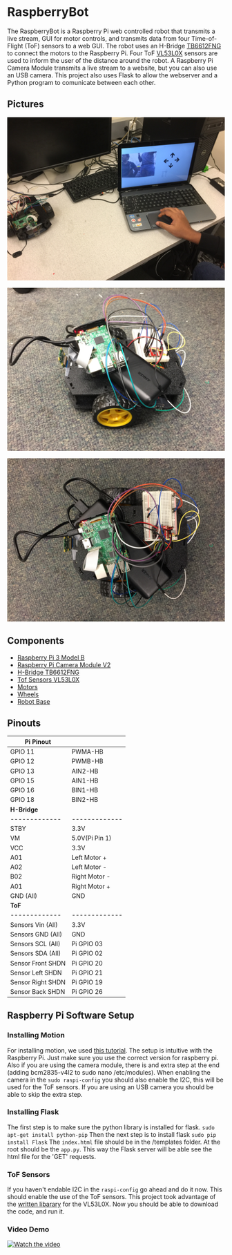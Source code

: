 # RaspberryBot
The RaspberryBot is a Raspberry Pi web controlled robot that transmits a live stream, GUI for motor controls, and transmits data from four Time-of-Flight (ToF) sensors to a web GUI. The robot uses an H-Bridge [TB6612FNG](https://www.sparkfun.com/products/9457) to connect the motors to the Raspberry Pi. Four ToF [VL53L0X](https://www.adafruit.com/product/3317) sensors are used to inform the user of the distance around the robot. A Raspberry Pi Camera Module transmits a live stream to a website, but you can also use an USB camera. This project also uses Flask to allow the webserver and a Python program to comunicate between each other. 
## Pictures
![](Robot_Web.JPG)

![](Side.JPG)

![](Top.JPG)
## Components
- [Raspberry Pi 3 Model B](https://www.raspberrypi.org/products/raspberry-pi-3-model-b/)
- [Raspberry Pi Camera Module V2](https://www.raspberrypi.org/products/camera-module-v2/)
- [H-Bridge TB6612FNG](https://www.sparkfun.com/products/9457)
- [Tof Sensors VL53L0X](https://www.adafruit.com/product/3317) 
- [Motors](https://www.sparkfun.com/products/13302)
- [Wheels](https://www.sparkfun.com/products/13259)
- [Robot Base](https://www.sparkfun.com/products/13301)

## Pinouts

| **Pi Pinout**  |          |
| ------------- | ------------- |
| GPIO 11  | PWMA-HB  |
| GPIO 12  | PWMB-HB  |
| GPIO 13  | AIN2-HB  |
| GPIO 15  | AIN1-HB  |
| GPIO 16  | BIN1-HB  |
| GPIO 18  | BIN2-HB  |
| **H-Bridge**  |               |
| ------------- | ------------- |
| STBY          | 3.3V |
| VM           | 5.0V(Pi Pin 1) |
| VCC | 3.3V |
| A01      | Left Motor + |
| A02      | Left Motor - |
| B02      | Right Motor - |
| A01      | Right Motor + |
|GND (All) | GND |
| **ToF**  |               |
| ------------- | ------------- |
| Sensors Vin (All) | 3.3V|
| Sensors GND (All) | GND|
| Sensors SCL (All) | Pi GPIO 03 |
| Sensors SDA (All) | Pi GPIO 02 |
| Sensor Front SHDN | Pi GPIO 20 |
| Sensor Left SHDN | Pi GPIO 21 |
| Sensor Right SHDN | Pi GPIO 19 |
| Sensor Back SHDN  | Pi GPIO 26 |



## Raspberry Pi Software Setup

### Installing Motion
For installing motion, we used [this tutorial](https://pimylifeup.com/raspberry-pi-webcam-server/comment-page-2/). The setup is intuitive with the Raspberry Pi. Just make sure you use the correct version for raspberry pi. Also if you are using the camera module, there is and extra step at the end (adding bcm2835-v4l2 to sudo nano /etc/modules). When enabling the camera in the ```sudo raspi-config``` you should also enable the I2C, this will be used for the ToF sensors. If you are using an USB camera you should be able to skip the extra step. 

### Installing Flask
The first step is to make sure the python library  is installed for flask.
```sudo apt-get install python-pip```
Then the next step is to install flask
```sudo pip install Flask```
The ```index.html``` file should be in the /templates folder. At the root should be the ```app.py```. This way the Flask server will be able see the html file for the 'GET' requests. 

### ToF Sensors
If you haven't endable I2C in the ```raspi-config``` go ahead and do it now. This should enable the use of the ToF sensors. This project took advantage of the [written libarary](https://github.com/johnbryanmoore/VL53L0X_rasp_python) for the VL53L0X. Now you should be able to download the code, and run it. 

### Video Demo
[![Watch the video](https://img.youtube.com/vi/VID/0.jpg)](https://youtu.be/b65ucAXas-0)
